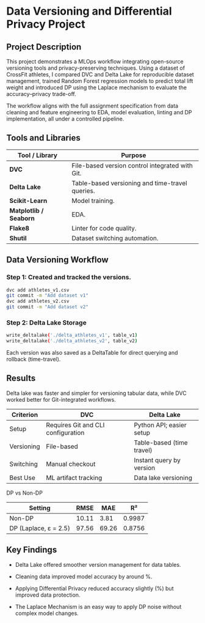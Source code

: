 # Data Versioning and Differential Privacy Project

## Project Description

This project demonstrates a MLOps workflow integrating open-source versioning tools and privacy-preserving techniques. Using a dataset of CrossFit athletes, I compared DVC and Delta Lake for reproducible dataset management, trained Random Forest regression models to predict total lift weight and introduced DP using the Laplace mechanism to evaluate the accuracy–privacy trade-off.

The workflow aligns with the full assignment specification from data cleaning and feature engineering to EDA, model evaluation, linting and DP implementation, all under a controlled pipeline.


## Tools and Libraries  

| Tool / Library | Purpose |
|-----------------|----------|
| **DVC** | File-based version control integrated with Git. |
| **Delta Lake** | Table-based versioning and time-travel queries. |
| **Scikit-Learn** | Model training. |
| **Matplotlib / Seaborn** | EDA. |
| **Flake8** | Linter for code quality. |
| **Shutil** | Dataset switching automation. |


## Data Versioning Workflow  

### Step 1: Created and tracked the versions.
``` bash
dvc add athletes_v1.csv
git commit -m "Add dataset v1"
dvc add athletes_v2.csv
git commit -m "Add dataset v2"
```

### Step 2: Delta Lake Storage
``` bash
write_deltalake('./delta_athletes_v1', table_v1)
write_deltalake('./delta_athletes_v2', table_v2)
```


Each version was also saved as a DeltaTable for direct querying and rollback (time-travel).


## Results

Delta lake was faster and simpler for versioning tabular data, while DVC worked better for Git-integrated workflows.

| Criterion | DVC | Delta Lake |
|------------|------|-------------|
| Setup | Requires Git and CLI configuration | Python API; easier setup |
| Versioning | File-based | Table-based (time travel) |
| Switching | Manual checkout | Instant query by version |
| Best Use | ML artifact tracking | Data lake versioning |

DP vs Non-DP

| Setting | RMSE | MAE | R² |
|----------|------|-----|----|
| Non-DP | 10.11 | 3.81 | 0.9987 |
| DP (Laplace, ε = 2.5) | 97.56 | 69.26 | 0.8756 |

## Key Findings

- Delta Lake offered smoother version management for data tables.

- Cleaning data improved model accuracy by around %.

- Applying Differential Privacy reduced accuracy slightly (%) but improved data protection.

- The Laplace Mechanism is an easy way to apply DP noise without complex model changes.


